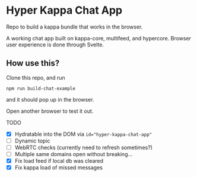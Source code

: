 # Hyper Kappa Chat App

Repo to build a kappa bundle that works in the browser.

A working chat app built on kappa-core, multifeed, and hypercore. Browser user experience is done through Svelte.

## How use this?

Clone this repo, and run

`npm run build-chat-example`

and it should pop up in the browser.

Open another browser to test it out.

TODO

 - [x] Hydratable into the DOM via `id="hyper-kappa-chat-app"`
 - [ ] Dynamic topic
 - [ ] WebRTC checks (currently need to refresh sometimes?)
 - [ ] Multiple same domains open without breaking...
 - [x] Fix load feed if local db was cleared
 - [x] Fix kappa load of missed messages